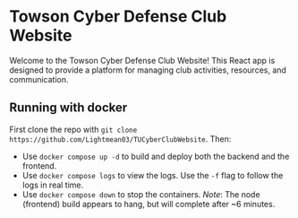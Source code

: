 # Towson Cyber Defense Club Website
Welcome to the Towson Cyber Defense Club Website! This React app is designed to provide a platform for managing club activities, resources, and communication.

## Running with docker
First clone the repo with `git clone https://github.com/Lightmean03/TUCyberClubWebsite`. Then:
- Use `docker compose up -d` to build and deploy both the backend and the frontend.
- Use `docker compose logs` to view the logs. Use the `-f` flag to follow the logs in real time.
- Use `docker compose down` to stop the containers.
*Note*: The node (frontend) build appears to hang, but will complete after ~6 minutes.
